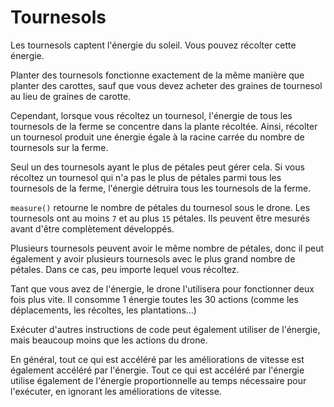 # Tournesols

Les tournesols captent l'énergie du soleil. Vous pouvez récolter cette énergie.

Planter des tournesols fonctionne exactement de la même manière que planter des carottes, sauf que vous devez acheter des graines de tournesol au lieu de graines de carotte.

Cependant, lorsque vous récoltez un tournesol, l'énergie de tous les tournesols de la ferme se concentre dans la plante récoltée. Ainsi, récolter un tournesol produit une énergie égale à la racine carrée du nombre de tournesols sur la ferme.

Seul un des tournesols ayant le plus de pétales peut gérer cela. Si vous récoltez un tournesol qui n'a pas le plus de pétales parmi tous les tournesols de la ferme, l'énergie détruira tous les tournesols de la ferme.

`measure()` retourne le nombre de pétales du tournesol sous le drone. Les tournesols ont au moins `7` et au plus `15` pétales. Ils peuvent être mesurés avant d'être complètement développés.

Plusieurs tournesols peuvent avoir le même nombre de pétales, donc il peut également y avoir plusieurs tournesols avec le plus grand nombre de pétales. Dans ce cas, peu importe lequel vous récoltez.

Tant que vous avez de l'énergie, le drone l'utilisera pour fonctionner deux fois plus vite. Il consomme 1 énergie toutes les 30 actions (comme les déplacements, les récoltes, les plantations...)

Exécuter d'autres instructions de code peut également utiliser de l'énergie, mais beaucoup moins que les actions du drone.

En général, tout ce qui est accéléré par les améliorations de vitesse est également accéléré par l'énergie. Tout ce qui est accéléré par l'énergie utilise également de l'énergie proportionnelle au temps nécessaire pour l'exécuter, en ignorant les améliorations de vitesse.
